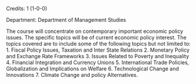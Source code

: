 Credits: 1 (1-0-0)

Department: Department of Management Studies

The course will concentrate on contemporary important economic policy issues. The specific topics will be of current economic policy interest. The topics covered are to include some of the following topics but not limited to: 1. Fiscal Policy Issues, Taxation and Inter State Relations 2. Monetary Policy and Exchange Rate Frameworks 3. Issues Related to Poverty and Inequality 4. Financial Integration and Currency Unions 5. International Trade Policies, Globalization and Implications on Welfare 6. Technological Change and Innovations 7. Climate Change and policy Alternatives.